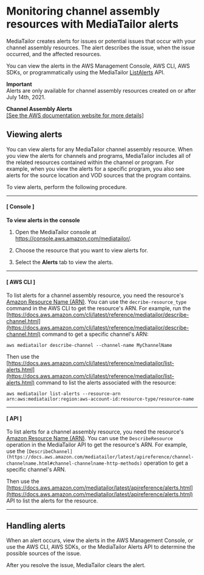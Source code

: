 # Monitoring channel assembly resources with MediaTailor alerts<a name="channel-assembly-alerts"></a>

MediaTailor creates alerts for issues or potential issues that occur with your channel assembly resources\. The alert describes the issue, when the issue occurred, and the affected resources\.

You can view the alerts in the AWS Management Console, AWS CLI, AWS SDKs, or programmatically using the MediaTailor [ListAlerts](https://docs.aws.amazon.com/mediatailor/latest/apireference/alerts.html) API\.

**Important**  
Alerts are only available for channel assembly resources created on or after July 14th, 2021\.


**Channel Assembly Alerts**  
[\[See the AWS documentation website for more details\]](http://docs.aws.amazon.com/mediatailor/latest/ug/channel-assembly-alerts.html)

## Viewing alerts<a name="channel-assembly-viewing-alerts-procedure"></a>

You can view alerts for any MediaTailor channel assembly resource\. When you view the alerts for channels and programs, MediaTailor includes all of the related resources contained within the channel or program\. For example, when you view the alerts for a specific program, you also see alerts for the source location and VOD sources that the program contains\.

To view alerts, perform the following procedure\.

------
#### [ Console ]

**To view alerts in the console**

1. Open the MediaTailor console at [https://console\.aws\.amazon\.com/mediatailor/](https://console.aws.amazon.com/mediatailor/)\.

1. Choose the resource that you want to view alerts for\.

1. Select the **Alerts** tab to view the alerts\.

------
#### [ AWS CLI ]

To list alerts for a channel assembly resource, you need the resource's [Amazon Resource Name \(ARN\)](https://docs.aws.amazon.com/general/latest/gr/aws-arns-and-namespaces.html)\. You can use the `decribe-resource_type` command in the AWS CLI to get the resource's ARN\. For example, run the [https://docs.aws.amazon.com/cli/latest/reference/mediatailor/describe-channel.html](https://docs.aws.amazon.com/cli/latest/reference/mediatailor/describe-channel.html) command to get a specific channel's ARN:

```
aws mediatailor describe-channel --channel-name MyChannelName
```

Then use the [https://docs.aws.amazon.com/cli/latest/reference/mediatailor/list-alerts.html](https://docs.aws.amazon.com/cli/latest/reference/mediatailor/list-alerts.html) command to list the alerts associated with the resource:

```
aws mediatailor list-alerts --resource-arn arn:aws:mediatailor:region:aws-account-id:resource-type/resource-name
```

------
#### [ API ]

To list alerts for a channel assembly resource, you need the resource's [Amazon Resource Name \(ARN\)](https://docs.aws.amazon.com/general/latest/gr/aws-arns-and-namespaces.html)\. You can use the `DescribeResource` operation in the MediaTailor API to get the resource's ARN\. For example, use the `[DescribeChannel](https://docs.aws.amazon.com/mediatailor/latest/apireference/channel-channelname.html#channel-channelname-http-methods)` operation to get a specific channel's ARN\.

Then use the [https://docs.aws.amazon.com/mediatailor/latest/apireference/alerts.html](https://docs.aws.amazon.com/mediatailor/latest/apireference/alerts.html) API to list the alerts for the resource\.

------

## Handling alerts<a name="channel-assembly-handling-alerts"></a>

When an alert occurs, view the alerts in the AWS Management Console, or use the AWS CLI, AWS SDKs, or the MediaTailor Alerts API to determine the possible sources of the issue\.

After you resolve the issue, MediaTailor clears the alert\.
